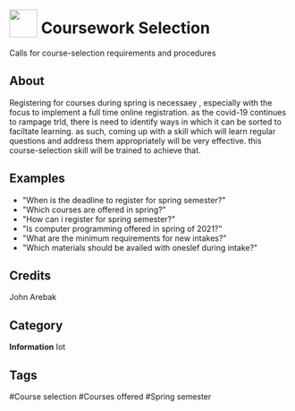 # <img src="https://raw.githack.com/FortAwesome/Font-Awesome/master/svgs/solid/laptop.svg" card_color="#22A7F0" width="50" height="50" style="vertical-align:bottom"/> Coursework Selection
Calls for course-selection requirements and procedures

## About
Registering for courses during spring is necessaey , especially with the focus to implement a full time online registration. as the covid-19 continues to rampage trld, there is need to identify ways in which it can be sorted to faciltate learning. as such, coming up with a skill which will learn regular questions and address them appropriately will be very effective. this course-selection skill will be trained to achieve that.

## Examples
* "When is the deadline to register for spring semester?"
* "Which courses are offered in spring?"
* "How can i register for spring semester?"
* "Is computer programming offered in spring of 2021?"
* "What are the minimum requirements for new intakes?"
* "Which materials should be availed with oneslef during intake?"

## Credits
John Arebak

## Category
**Information**
Iot

## Tags
#Course selection
#Courses offered
#Spring semester

